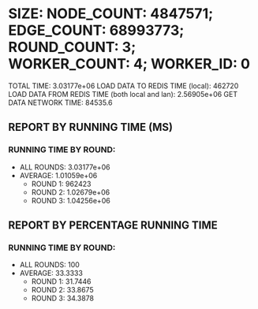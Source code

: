 
# SIZE: NODE_COUNT: 4847571; EDGE_COUNT: 68993773; ROUND_COUNT: 3; WORKER_COUNT: 4; WORKER_ID: 0
 TOTAL TIME: 3.03177e+06
 LOAD DATA TO REDIS TIME (local): 462720
 LOAD DATA FROM REDIS TIME (both local and lan): 2.56905e+06
 GET DATA NETWORK TIME: 84535.6

## REPORT BY RUNNING TIME (MS)

 ### RUNNING TIME BY ROUND:

  + ALL ROUNDS: 3.03177e+06
  + AVERAGE: 1.01059e+06
     + ROUND 1: 962423
     + ROUND 2: 1.02679e+06
     + ROUND 3: 1.04256e+06

## REPORT BY PERCENTAGE RUNNING TIME

 ### RUNNING TIME BY ROUND:

  + ALL ROUNDS: 100
  + AVERAGE: 33.3333
     + ROUND 1: 31.7446
     + ROUND 2: 33.8675
     + ROUND 3: 34.3878

